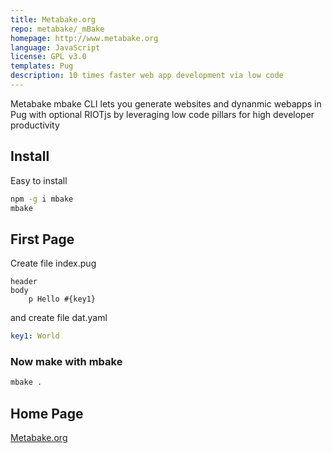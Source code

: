 ```yaml
---
title: Metabake.org
repo: metabake/_mBake
homepage: http://www.metabake.org
language: JavaScript
license: GPL v3.0
templates: Pug
description: 10 times faster web app development via low code
---
```


Metabake mbake CLI lets you generate websites and dynanmic webapps in Pug with optional RIOTjs by leveraging low code pillars for high developer productivity

## Install

Easy to install

```sh
npm -g i mbake
mbake
```

## First Page

Create file index.pug
```pug
header
body
    p Hello #{key1}
```
and create file dat.yaml
```yaml
key1: World
```

### Now make with mbake

```sh
mbake .
```

## Home Page

[Metabake.org](http://www.metabake.org)

